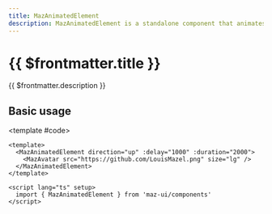 ```yaml
---
title: MazAnimatedElement
description: MazAnimatedElement is a standalone component that animates its content with a sliding blur effect when it enters the viewport. It supports different animation directions (up, down, left, right) and allows customizing the animation delay and duration.
---
```


# {{ $frontmatter.title }}

{{ $frontmatter.description }}

<!--@include: ./../.vitepress/mixins/getting-started.md-->

## Basic usage

<ComponentDemo expanded>
  <MazAnimatedElement direction="up" :delay="1000" :duration="2000">
    <MazAvatar src="https://github.com/LouisMazel.png" size="lg" />
  </MazAnimatedElement>

  <template #code>

  ```vue
  <template>
    <MazAnimatedElement direction="up" :delay="1000" :duration="2000">
      <MazAvatar src="https://github.com/LouisMazel.png" size="lg" />
    </MazAnimatedElement>
  </template>

  <script lang="ts" setup>
    import { MazAnimatedElement } from 'maz-ui/components'
  </script>
  ```

  </template>
</ComponentDemo>

<!--@include: ./../.vitepress/generated-docs/maz-animated-element.doc.md-->
